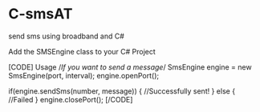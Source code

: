 # C-smsAT
send sms using broadband and C#

Add the SMSEngine class to your C# Project

[CODE]
Usage
/*If you want to send a message*/
SmsEngine engine = new SmsEngine(port, interval);
engine.openPort();

if(engine.sendSms(number, message))
{
//Successfully sent!
}
else
{
//Failed
}
engine.closePort();
[/CODE]




